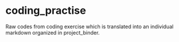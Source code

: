 # coding_practise

Raw codes from coding exercise which is translated into an individual markdown organized in project_binder.
